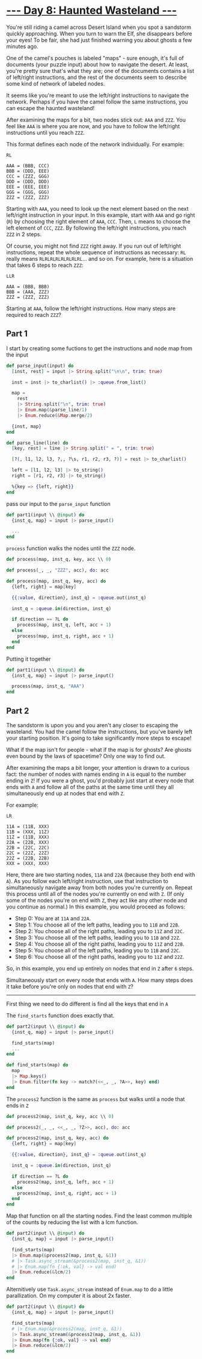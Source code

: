 # [--- Day 8: Haunted Wasteland ---](https://adventofcode.com/2023/day/8)

You're still riding a camel across Desert Island when you spot a sandstorm
quickly approaching. When you turn to warn the Elf, she disappears before your
eyes! To be fair, she had just finished warning you about ghosts a few minutes
ago.

One of the camel's pouches is labeled "maps" - sure enough, it's full of
documents (your puzzle input) about how to navigate the desert. At least, you're
pretty sure that's what they are; one of the documents contains a list of
left/right instructions, and the rest of the documents seem to describe some
kind of network of labeled nodes.

It seems like you're meant to use the left/right instructions to navigate the
network. Perhaps if you have the camel follow the same instructions, you can
escape the haunted wasteland!

After examining the maps for a bit, two nodes stick out: `AAA` and `ZZZ`. You
feel like `AAA` is where you are now, and you have to follow the left/right
instructions until you reach `ZZZ`.

This format defines each node of the network individually. For example:

```
RL

AAA = (BBB, CCC)
BBB = (DDD, EEE)
CCC = (ZZZ, GGG)
DDD = (DDD, DDD)
EEE = (EEE, EEE)
GGG = (GGG, GGG)
ZZZ = (ZZZ, ZZZ)
```

Starting with `AAA`, you need to look up the next element based on the next
left/right instruction in your input. In this example, start with `AAA` and go
right (`R`) by choosing the right element of `AAA`, `CCC`. Then, `L` means to choose the
left element of `CCC`, `ZZZ`. By following the left/right instructions, you reach
`ZZZ` in 2 steps.

Of course, you might not find `ZZZ` right away. If you run out of left/right
instructions, repeat the whole sequence of instructions as necessary: `RL`
really means `RLRLRLRLRLRLRLRL`... and so on. For example, here is a situation
that takes 6 steps to reach `ZZZ`:

```
LLR

AAA = (BBB, BBB)
BBB = (AAA, ZZZ)
ZZZ = (ZZZ, ZZZ)
```

Starting at `AAA`, follow the left/right instructions. How many steps are required to reach `ZZZ`?

## Part 1

I start by creating some fuctions to get the instructions and node map from the input

```elixir
def parse_input(input) do
  [inst, rest] = input |> String.split("\n\n", trim: true)

  inst = inst |> to_charlist() |> :queue.from_list()

  map =
    rest
    |> String.split("\n", trim: true)
    |> Enum.map(&parse_line/1)
    |> Enum.reduce(&Map.merge/2)

  {inst, map}
end

def parse_line(line) do
  [key, rest] = line |> String.split(" = ", trim: true)

  [?(, l1, l2, l3, ?,, ?\s, r1, r2, r3, ?)] = rest |> to_charlist()

  left = [l1, l2, l3] |> to_string()
  right = [r1, r2, r3] |> to_string()

  %{key => {left, right}}
end
```

pass our input to the `parse_input` function

```elixir
def part1(input \\ @input) do
  {inst_q, map} = input |> parse_input()

  ...
end
```

`process` function walks the nodes until the `ZZZ` node.

```elixir
def process(map, inst_q, key, acc \\ 0)

def process(_, _, "ZZZ", acc), do: acc

def process(map, inst_q, key, acc) do
  {left, right} = map[key]

  {{:value, direction}, inst_q} = :queue.out(inst_q)

  inst_q = :queue.in(direction, inst_q)

  if direction == ?L do
    process(map, inst_q, left, acc + 1)
  else
    process(map, inst_q, right, acc + 1)
  end
end
```

Putting it together

```elixir
def part1(input \\ @input) do
  {inst_q, map} = input |> parse_input()

  process(map, inst_q, "AAA")
end
```

## Part 2

The sandstorm is upon you and you aren't any closer to escaping the wasteland.
You had the camel follow the instructions, but you've barely left your starting
position. It's going to take significantly more steps to escape!

What if the map isn't for people - what if the map is for ghosts? Are ghosts
even bound by the laws of spacetime? Only one way to find out.

After examining the maps a bit longer, your attention is drawn to a curious
fact: the number of nodes with names ending in `A` is equal to the number ending
in `Z`! If you were a ghost, you'd probably just start at every node that ends
with `A` and follow all of the paths at the same time until they all
simultaneously end up at nodes that end with `Z`.

For example:

```
LR

11A = (11B, XXX)
11B = (XXX, 11Z)
11Z = (11B, XXX)
22A = (22B, XXX)
22B = (22C, 22C)
22C = (22Z, 22Z)
22Z = (22B, 22B)
XXX = (XXX, XXX)
```

Here, there are two starting nodes, `11A` and `22A` (because they both end with `A`).
As you follow each left/right instruction, use that instruction to
simultaneously navigate away from both nodes you're currently on. Repeat this
process until all of the nodes you're currently on end with `Z`. (If only some of
the nodes you're on end with `Z`, they act like any other node and you continue as
normal.) In this example, you would proceed as follows:

- Step 0: You are at `11A` and `22A`.
- Step 1: You choose all of the left paths, leading you to `11B` and `22B`.
- Step 2: You choose all of the right paths, leading you to `11Z` and `22C`.
- Step 3: You choose all of the left paths, leading you to `11B` and `22Z`.
- Step 4: You choose all of the right paths, leading you to `11Z` and `22B`.
- Step 5: You choose all of the left paths, leading you to `11B` and `22C`.
- Step 6: You choose all of the right paths, leading you to `11Z` and `22Z`.

So, in this example, you end up entirely on nodes that end in `Z` after `6` steps.

Simultaneously start on every node that ends with `A`. How many steps does it take before you're only on nodes that end with `Z`?

---

First thing we need to do different is find all the keys that end in `A`

The `find_starts` function does exactly that.

```elixir
def part2(input \\ @input) do
  {inst_q, map} = input |> parse_input()

  find_starts(map)
  ...
end

def find_starts(map) do
  map
  |> Map.keys()
  |> Enum.filter(fn key -> match?(<<_, _, ?A>>, key) end)
end
```

The `process2` function is the same as `process` but walks until a node that ends in `Z`

```elixir
def process2(map, inst_q, key, acc \\ 0)

def process2(_, _, <<_, _, ?Z>>, acc), do: acc

def process2(map, inst_q, key, acc) do
  {left, right} = map[key]

  {{:value, direction}, inst_q} = :queue.out(inst_q)

  inst_q = :queue.in(direction, inst_q)

  if direction == ?L do
    process2(map, inst_q, left, acc + 1)
  else
    process2(map, inst_q, right, acc + 1)
  end
end
```

Map that function on all the starting nodes. Find the least common multiple of
the counts by reducing the list with a lcm function.

```elixir
def part2(input \\ @input) do
  {inst_q, map} = input |> parse_input()

  find_starts(map)
  |> Enum.map(&process2(map, inst_q, &1))
  # |> Task.async_stream(&process2(map, inst_q, &1))
  # |> Enum.map(fn {:ok, val} -> val end)
  |> Enum.reduce(&lcm/2)
end
```

Alternitively use `Task.async_stream` instead of `Enum.map` to do a little parallization.
On my computer it is about 2x faster.

```elixir
def part2(input \\ @input) do
  {inst_q, map} = input |> parse_input()

  find_starts(map)
  # |> Enum.map(&process2(map, inst_q, &1))
  |> Task.async_stream(&process2(map, inst_q, &1))
  |> Enum.map(fn {:ok, val} -> val end)
  |> Enum.reduce(&lcm/2)
end
```
